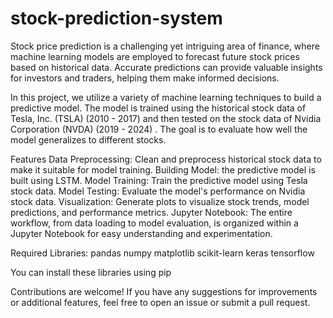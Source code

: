 # stock-prediction-system
Stock price prediction is a challenging yet intriguing area of finance, where machine learning models are employed to forecast future stock prices based on historical data. Accurate predictions can provide valuable insights for investors and traders, helping them make informed decisions.

In this project, we utilize a variety of machine learning techniques to build a predictive model. The model is trained using the historical stock data of Tesla, Inc. (TSLA) (2010 - 2017) and then tested on the stock data of Nvidia Corporation (NVDA) (2019 - 2024) . The goal is to evaluate how well the model generalizes to different stocks.

Features
Data Preprocessing: Clean and preprocess historical stock data to make it suitable for model training.
Building Model: the predictive model is built using LSTM.
Model Training: Train the predictive model using Tesla stock data.
Model Testing: Evaluate the model's performance on Nvidia stock data.
Visualization: Generate plots to visualize stock trends, model predictions, and performance metrics.
Jupyter Notebook: The entire workflow, from data loading to model evaluation, is organized within a Jupyter Notebook for easy understanding and experimentation.

Required Libraries:
pandas
numpy
matplotlib
scikit-learn
keras
tensorflow

You can install these libraries using pip

Contributions are welcome! If you have any suggestions for improvements or additional features, feel free to open an issue or submit a pull request.
